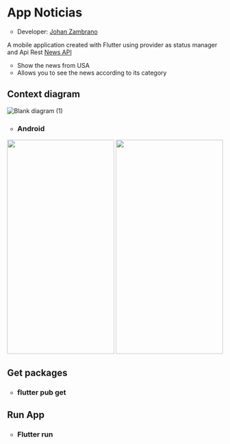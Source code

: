 <h1>App Noticias</h1>
<ul>
  <li type="circle">Developer: <a href="https://www.linkedin.com/in/johan-zambrano-b537501bb/">Johan Zambrano</a></li>
</ul>

A mobile application created with Flutter using provider as status manager and Api Rest <a href="https://newsapi.org/">News API</a>

<ul>
  <li type="circle">Show the news from USA</li>
  <li type="circle">Allows you to see the news according to its category</li>
</ul>

<h2>Context diagram</h2>

![Blank diagram (1)](https://user-images.githubusercontent.com/25967495/134730384-2f26a870-62c5-4f1a-bcdf-2e67f1e93ff9.png)

<ul>
  <li type="circle"><h3>Android</h3></li>
</ul>

<p align="center">
<img src="https://user-images.githubusercontent.com/25967495/134729627-f3c038be-e7af-4414-9d15-a2258f8c4c22.jpg" width="250" height="500">
<img src="https://user-images.githubusercontent.com/25967495/134729636-68e70798-5f24-439a-82b5-0c347160af8a.jpg" width="250" height="500">
</p>

<h2>Get packages</h2>
<ul>
  <li type="circle"><h3>flutter pub get</h3></li>
</ul>

<h2>Run App</h2>
<ul>
  <li type="circle"><h3>Flutter run</h3></li>
</ul>
